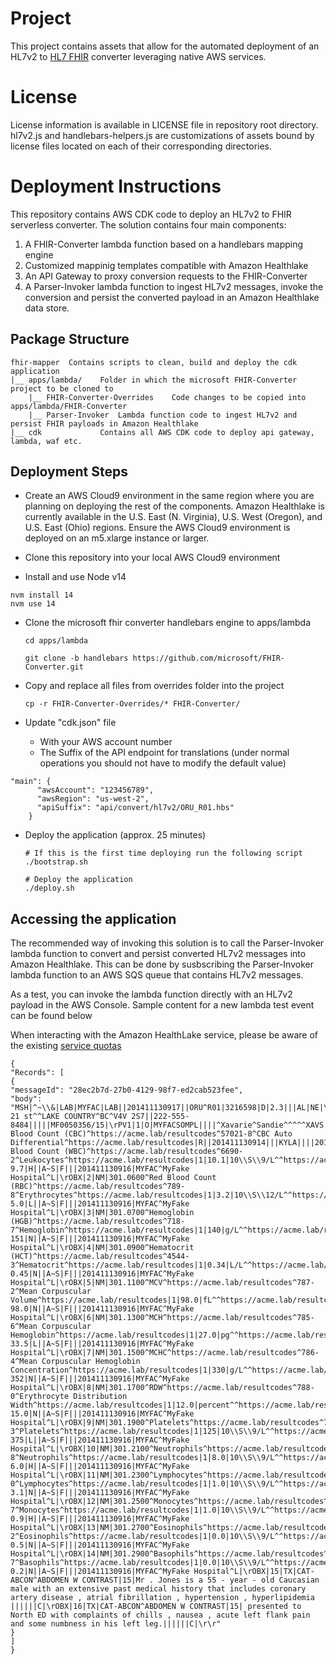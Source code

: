 # Project

This project contains assets that allow for the automated deployment of an HL7v2 to [HL7 FHIR](https://hl7.org/FHIR/) converter leveraging native AWS services.

# License

License information is available in LICENSE file in repository root directory. hl7v2.js and handlebars-helpers.js are customizations of assets bound by license files located on each of their corresponding directories.

# Deployment Instructions

This repository contains AWS CDK code to deploy an HL7v2 to FHIR serverless converter. The solution contains four main components:

1. A FHIR-Converter lambda function based on a handlebars mapping engine
2. Customized mappinig templates compatible with Amazon Healthlake
3. An API Gateway to proxy conversion requests to the FHIR-Converter
4. A Parser-Invoker lambda function to ingest HL7v2 messages, invoke the conversion and persist the converted payload in an Amazon Healthlake data store.


## Package Structure

```
fhir-mapper  Contains scripts to clean, build and deploy the cdk application
|__ apps/lambda/    Folder in which the microsoft FHIR-Converter project to be cloned to
    |__ FHIR-Converter-Overrides    Code changes to be copied into apps/lambda/FHIR-Converter
    |__ Parser-Invoker  Lambda function code to ingest HL7v2 and persist FHIR payloads in Amazon Healthlake
|__ cdk             Contains all AWS CDK code to deploy api gateway, lambda, waf etc.
```

## Deployment Steps

- Create an AWS Cloud9 environment in the same region where you are planning on deploying the rest of the components. Amazon Healthlake is currently available in the U.S. East (N. Virginia), U.S. West (Oregon), and U.S. East (Ohio) regions. Ensure the AWS Cloud9 environment is deployed on an m5.xlarge instance or larger.

- Clone this repository into your local AWS Cloud9 environment

- Install and use Node v14
```
nvm install 14
nvm use 14
```

- Clone the microsoft fhir converter handlebars engine to apps/lambda

  ```
  cd apps/lambda

  git clone -b handlebars https://github.com/microsoft/FHIR-Converter.git

  ```

- Copy and replace all files from overrides folder into the project

  ```
  cp -r FHIR-Converter-Overrides/* FHIR-Converter/
  ```

- Update "cdk.json" file
  - With your AWS account number
  - The Suffix of the API endpoint for translations (under normal operations you should not have to modify the default value)

```
"main": {
      "awsAccount": "123456789", 
      "awsRegion": "us-west-2",
      "apiSuffix": "api/convert/hl7v2/ORU_R01.hbs"
    }
```

- Deploy the application (approx. 25 minutes)

  ```
  # If this is the first time deploying run the following script
  ./bootstrap.sh

  # Deploy the application
  ./deploy.sh
  ```

## Accessing the application

The recommended way of invoking this solution is to call the Parser-Invoker lambda function to convert and persist converted HL7v2 messages into Amazon Healthlake. This can be done by susbscribing the Parser-Invoker lambda function to an AWS SQS queue that contains HL7v2 messages.

As a test, you can invoke the lambda function directly with an HL7v2 payload in the AWS Console. Sample content for a new lambda test event can be found below

When interacting with the Amazon HealthLake service, please be aware of the existing [service quotas](https://docs.aws.amazon.com/healthlake/latest/devguide/quotas.html)


```
{
"Records": [
{
"messageId": "28ec2b7d-27b0-4129-98f7-ed2cab523fee",
"body": "MSH|^~\\&|LAB|MYFAC|LAB||201411130917||ORU^R01|3216598|D|2.3|||AL|NE|\rPID|1|47893274|391287312_PID3|1238172312_ALTID|Jones^David^Michael||19670202|F|||4505 21 st^^LAKE COUNTRY^BC^V4V 2S7||222-555-8484|||||MF0050356/15|\rPV1|1|O|MYFACSOMPL||||^Xavarie^Sandie^^^^^XAVS|||||||||||REF||SELF|||||||||||||||||||MYFAC||REG|||201411071440||||||||\rORC|RE|11PT103933301.0100|||CM|N|||201411130917|^Kyle^Shondra^J.^^^^KYLA||^Xavarie^Donna^^^^^XAVS|MYFAC|\rOBR|1|11PT1311:H00001R301.0100|PT1311:H00001R|301.0100^Complete Blood Count (CBC)^https://acme.lab/resultcodes^57021-8^CBC Auto Differential^https://acme.lab/resultcodes|R||201411130914|||KYLA||||201411130914||^Xavarie^Donna^^^^^XAVS||00065227||||201411130915||LAB|F||^^^^^R|^Xavarie^Donna^^^^^XAVS|\rOBX|1|NM|301.0500^White Blood Count (WBC)^https://acme.lab/resultcodes^6690-2^Leukocytes^https://acme.lab/resultcodes|1|10.1|10\\S\\9/L^^https://acme.lab/resultcodes|3.1-9.7|H||A~S|F|||201411130916|MYFAC^MyFake Hospital^L|\rOBX|2|NM|301.0600^Red Blood Count (RBC)^https://acme.lab/resultcodes^789-8^Erythrocytes^https://acme.lab/resultcodes|1|3.2|10\\S\\12/L^^https://acme.lab/resultcodes|3.7-5.0|L||A~S|F|||201411130916|MYFAC^MyFake Hospital^L|\rOBX|3|NM|301.0700^Hemoglobin (HGB)^https://acme.lab/resultcodes^718-7^Hemoglobin^https://acme.lab/resultcodes|1|140|g/L^^https://acme.lab/resultcodes|118-151|N||A~S|F|||201411130916|MYFAC^MyFake Hospital^L|\rOBX|4|NM|301.0900^Hematocrit (HCT)^https://acme.lab/resultcodes^4544-3^Hematocrit^https://acme.lab/resultcodes|1|0.34|L/L^^https://acme.lab/resultcodes|0.33-0.45|N||A~S|F|||201411130916|MYFAC^MyFake Hospital^L|\rOBX|5|NM|301.1100^MCV^https://acme.lab/resultcodes^787-2^Mean Corpuscular Volume^https://acme.lab/resultcodes|1|98.0|fL^^https://acme.lab/resultcodes|84.0-98.0|N||A~S|F|||201411130916|MYFAC^MyFake Hospital^L|\rOBX|6|NM|301.1300^MCH^https://acme.lab/resultcodes^785-6^Mean Corpuscular Hemoglobin^https://acme.lab/resultcodes|1|27.0|pg^^https://acme.lab/resultcodes|28.3-33.5|L||A~S|F|||201411130916|MYFAC^MyFake Hospital^L|\rOBX|7|NM|301.1500^MCHC^https://acme.lab/resultcodes^786-4^Mean Corpuscular Hemoglobin Concentration^https://acme.lab/resultcodes|1|330|g/L^^https://acme.lab/resultcodes|329-352|N||A~S|F|||201411130916|MYFAC^MyFake Hospital^L|\rOBX|8|NM|301.1700^RDW^https://acme.lab/resultcodes^788-0^Erythrocyte Distribution Width^https://acme.lab/resultcodes|1|12.0|percent^^https://acme.lab/resultcodes|12.0-15.0|N||A~S|F|||201411130916|MYFAC^MyFake Hospital^L|\rOBX|9|NM|301.1900^Platelets^https://acme.lab/resultcodes^777-3^Platelets^https://acme.lab/resultcodes|1|125|10\\S\\9/L^^https://acme.lab/resultcodes|147-375|L||A~S|F|||201411130916|MYFAC^MyFake Hospital^L|\rOBX|10|NM|301.2100^Neutrophils^https://acme.lab/resultcodes^751-8^Neutrophils^https://acme.lab/resultcodes|1|8.0|10\\S\\9/L^^https://acme.lab/resultcodes|1.2-6.0|H||A~S|F|||201411130916|MYFAC^MyFake Hospital^L|\rOBX|11|NM|301.2300^Lymphocytes^https://acme.lab/resultcodes^731-0^Lymphocytes^https://acme.lab/resultcodes|1|1.0|10\\S\\9/L^^https://acme.lab/resultcodes|0.6-3.1|N||A~S|F|||201411130916|MYFAC^MyFake Hospital^L|\rOBX|12|NM|301.2500^Monocytes^https://acme.lab/resultcodes^742-7^Monocytes^https://acme.lab/resultcodes|1|1.0|10\\S\\9/L^^https://acme.lab/resultcodes|0.1-0.9|H||A~S|F|||201411130916|MYFAC^MyFake Hospital^L|\rOBX|13|NM|301.2700^Eosinophils^https://acme.lab/resultcodes^711-2^Eosinophils^https://acme.lab/resultcodes|1|0.0|10\\S\\9/L^^https://acme.lab/resultcodes|0.0-0.5|N||A~S|F|||201411130916|MYFAC^MyFake Hospital^L|\rOBX|14|NM|301.2900^Basophils^https://acme.lab/resultcodes^704-7^Basophils^https://acme.lab/resultcodes|1|0.0|10\\S\\9/L^^https://acme.lab/resultcodes|0.0-0.2|N||A~S|F|||201411130916|MYFAC^MyFake Hospital^L|\rOBX|15|TX|CAT-ABCON^ABDOMEN W CONTRAST|15|Mr . Jones is a 55 - year - old Caucasian male with an extensive past medical history that includes coronary artery disease , atrial fibrillation , hypertension , hyperlipidemia ||||||C|\rOBX|16|TX|CAT-ABCON^ABDOMEN W CONTRAST|15| presented to North ED with complaints of chills , nausea , acute left flank pain and some numbness in his left leg.||||||C|\r\r"
}
]
}
```


